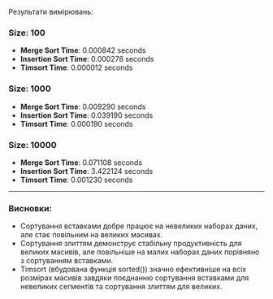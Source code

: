 Результати вимірювань:

### Size: 100

- **Merge Sort Time**: 0.000842 seconds
- **Insertion Sort Time**: 0.000278 seconds
- **Timsort Time**: 0.000012 seconds
### Size: 1000
- **Merge Sort Time**: 0.009290 seconds
- **Insertion Sort Time**: 0.039190 seconds
- **Timsort Time**: 0.000190 seconds

### Size: 10000
- **Merge Sort Time**: 0.071108 seconds
- **Insertion Sort Time**: 3.422124 seconds
- **Timsort Time**: 0.001230 seconds
---

### Висновки:
- Сортування вставками добре працює на невеликих наборах даних, але стає повільним на великих масивах.
- Сортування злиттям демонструє стабільну продуктивність для великих масивів, але повільніше на малих наборах даних порівняно з сортуванням вставками.
- Timsort (вбудована функція sorted()) значно ефективніше на всіх розмірах масивів завдяки поєднанню сортування вставками для невеликих сегментів та сортування злиттям для великих.
